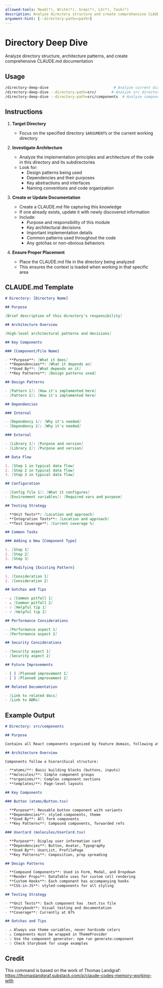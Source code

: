 ```yaml
---
allowed-tools: Read(*), Write(*), Grep(*), LS(*), Task(*)
description: Analyze directory structure and create comprehensive CLAUDE.md documentation
argument-hint: [--directory-path=<path>]
---
```


# Directory Deep Dive

Analyze directory structure, architecture patterns, and create comprehensive CLAUDE.md documentation

## Usage

```bash
/directory-deep-dive                              # Analyze current directory
/directory-deep-dive --directory-path=src/       # Analyze src directory
/directory-deep-dive --directory-path=src/components  # Analyze components directory
```

## Instructions

1. **Target Directory**
   - Focus on the specified directory `$ARGUMENTS` or the current working directory

2. **Investigate Architecture**
   - Analyze the implementation principles and architecture of the code in this directory and its subdirectories
   - Look for:
     - Design patterns being used
     - Dependencies and their purposes
     - Key abstractions and interfaces
     - Naming conventions and code organization

3. **Create or Update Documentation**
   - Create a CLAUDE.md file capturing this knowledge
   - If one already exists, update it with newly discovered information
   - Include:
     - Purpose and responsibility of this module
     - Key architectural decisions
     - Important implementation details
     - Common patterns used throughout the code
     - Any gotchas or non-obvious behaviors

4. **Ensure Proper Placement**
   - Place the CLAUDE.md file in the directory being analyzed
   - This ensures the context is loaded when working in that specific area

## CLAUDE.md Template

```markdown
# Directory: [Directory Name]

## Purpose

[Brief description of this directory's responsibility]

## Architecture Overview

[High-level architectural patterns and decisions]

## Key Components

### [Component/File Name]

- **Purpose**: [What it does]
- **Dependencies**: [What it depends on]
- **Used By**: [What depends on it]
- **Key Patterns**: [Design patterns used]

## Design Patterns

- [Pattern 1]: [How it's implemented here]
- [Pattern 2]: [How it's implemented here]

## Dependencies

### Internal

- [Dependency 1]: [Why it's needed]
- [Dependency 2]: [Why it's needed]

### External

- [Library 1]: [Purpose and version]
- [Library 2]: [Purpose and version]

## Data Flow

1. [Step 1 in typical data flow]
2. [Step 2 in typical data flow]
3. [Step 3 in typical data flow]

## Configuration

- [Config file 1]: [What it configures]
- [Environment variables]: [Required vars and purpose]

## Testing Strategy

- **Unit Tests**: [Location and approach]
- **Integration Tests**: [Location and approach]
- **Test Coverage**: [Current coverage %]

## Common Tasks

### Adding a New [Component Type]

1. [Step 1]
2. [Step 2]
3. [Step 3]

### Modifying [Existing Pattern]

1. [Consideration 1]
2. [Consideration 2]

## Gotchas and Tips

- ⚠️ [Common pitfall 1]
- ⚠️ [Common pitfall 2]
- 💡 [Helpful tip 1]
- 💡 [Helpful tip 2]

## Performance Considerations

- [Performance aspect 1]
- [Performance aspect 2]

## Security Considerations

- [Security aspect 1]
- [Security aspect 2]

## Future Improvements

- [ ] [Planned improvement 1]
- [ ] [Planned improvement 2]

## Related Documentation

- [Link to related docs]
- [Link to ADRs]
```

## Example Output

```markdown
# Directory: src/components

## Purpose

Contains all React components organized by feature domain, following atomic design principles.

## Architecture Overview

Components follow a hierarchical structure:

- **atoms/**: Basic building blocks (buttons, inputs)
- **molecules/**: Simple component groups
- **organisms/**: Complex component sections
- **templates/**: Page-level layouts

## Key Components

### Button (atoms/Button.tsx)

- **Purpose**: Reusable button component with variants
- **Dependencies**: styled-components, theme
- **Used By**: All form components
- **Key Patterns**: Compound components, forwarded refs

### UserCard (molecules/UserCard.tsx)

- **Purpose**: Display user information card
- **Dependencies**: Button, Avatar, Typography
- **Used By**: UserList, ProfilePage
- **Key Patterns**: Composition, prop spreading

## Design Patterns

- **Compound Components**: Used in Form, Modal, and Dropdown
- **Render Props**: DataTable uses for custom cell rendering
- **Custom Hooks**: Each component has accompanying hooks
- **CSS-in-JS**: styled-components for all styling

## Testing Strategy

- **Unit Tests**: Each component has .test.tsx file
- **Storybook**: Visual testing and documentation
- **Coverage**: Currently at 87%

## Gotchas and Tips

- ⚠️ Always use theme variables, never hardcode colors
- ⚠️ Components must be wrapped in ThemeProvider
- 💡 Use the component generator: npm run generate:component
- 💡 Check Storybook for usage examples
```

## Credit

This command is based on the work of Thomas Landgraf: https://thomaslandgraf.substack.com/p/claude-codes-memory-working-with
